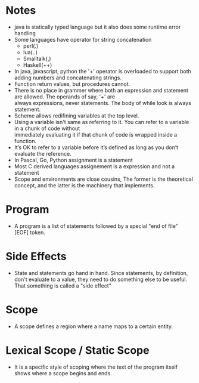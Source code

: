 # Notes
- java is statically typed language but it also does some runtime error handling
- Some languages have operator for string concatenation
  - perl(.)
  - lua(..)
  - Smalltalk(,)
  - Haskell(++)
- In java, javascript, python the '+' operator is overloaded to support both adding numbers and concatenating strings.
- Function return values, but procedures cannot.
- There is no place in grammer where both an expression and statement are allowed. The operands of say, '+' are  
  always expressions, never statements. The body of while look is always statement.
- Scheme allows redifining variables at the top level. 
- Using a variable isn't same as referring to it. You can refer to a variable in a chunk of code without         
  immediately evaluating it if that chunk of code is wrapped inside a function.
- It’s OK to refer to a variable before it’s defined as long as you don’t evaluate the reference.
- In Pascal, Go, Python assignment is a statement
- Most C derived languages assignement is a expression and not a statement
- Scope and environments are close cousins, The former is the theoretical concept, and the latter is the machinery 
  that implements.


# Program
- A program is a list of statements followed by a special "end of file" [EOF] token.

# Side Effects
- State and statements go hand in hand. Since statements, by definition, don't evaluate to a value, they need to  do something else to be useful. That something is called a "side effect"

# Scope
- A scope defines a region where a name maps to a certain entity.

# Lexical Scope / Static Scope
- It is a specific style of scoping where the text of the program itself shows where a scope begins and ends.
